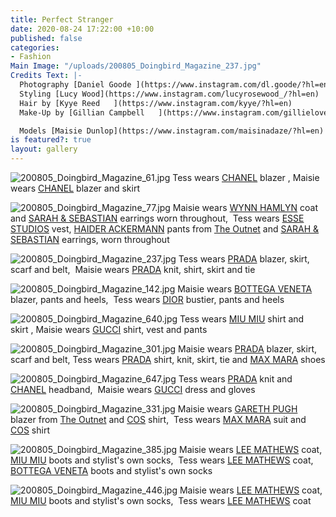 ```yaml
---
title: Perfect Stranger
date: 2020-08-24 17:22:00 +10:00
published: false
categories:
- Fashion
Main Image: "/uploads/200805_Doingbird_Magazine_237.jpg"
Credits Text: |-
  Photography [Daniel Goode ](https://www.instagram.com/dl.goode/?hl=en)
  Styling [Lucy Wood](https://www.instagram.com/lucyrosewood_/?hl=en)
  Hair by [Kyye Reed   ](https://www.instagram.com/kyye/?hl=en)
  Make-Up by [Gillian Campbell   ](https://www.instagram.com/gillielove/?hl=en)

  Models [Maisie Dunlop](https://www.instagram.com/maisinadaze/?hl=en) and [Tess Angel](https://www.instagram.com/tess_angel/?hl=en) @ [Priscilla’s   ](https://www.instagram.com/priscillasmodels/?hl=en)
is featured?: true
layout: gallery
---
```


![200805_Doingbird_Magazine_61.jpg](/uploads/200805_Doingbird_Magazine_61.jpg)
Tess wears [CHANEL](https://www.chanel.com/au/) blazer , Maisie wears [CHANEL](https://www.chanel.com/au/) blazer and skirt



![200805_Doingbird_Magazine_77.jpg](/uploads/200805_Doingbird_Magazine_77.jpg)
Maisie wears [WYNN HAMLYN](https://www.wynnhamlyn.com/) coat and [SARAH & SEBASTIAN](https://www.sarahandsebastian.com/) earrings worn throughout,  Tess wears [ESSE STUDIOS](https://essestudios.com/) vest, [HAIDER ACKERMANN](https://www.haiderackermann.com/) pants from [The Outnet](https://www.theoutnet.com/en-au/) and [SARAH & SEBASTIAN](https://www.sarahandsebastian.com/) earrings, worn throughout



![200805_Doingbird_Magazine_237.jpg](/uploads/200805_Doingbird_Magazine_237.jpg)
Tess wears [PRADA](https://www.prada.com/au/en.html) blazer, skirt, scarf and belt,  Maisie wears [PRADA](https://www.prada.com/au/en.html) knit, shirt, skirt and tie



![200805_Doingbird_Magazine_142.jpg](/uploads/200805_Doingbird_Magazine_142.jpg)
Maisie wears [BOTTEGA VENETA](https://www.bottegaveneta.com/au) blazer, pants and heels,  Tess wears [DIOR](https://www.dior.com/en_int) bustier, pants and heels



![200805_Doingbird_Magazine_640.jpg](/uploads/200805_Doingbird_Magazine_640.jpg)
Tess wears [MIU MIU](https://www.miumiu.com/au/en.html) shirt and skirt , Maisie wears [GUCCI](https://www.gucci.com/au/en_au/) shirt, vest and pants



![200805_Doingbird_Magazine_301.jpg](/uploads/200805_Doingbird_Magazine_301.jpg)
Maisie wears [PRADA](https://www.prada.com/au/en.html) blazer, skirt, scarf and belt, Tess wears [PRADA](https://www.prada.com/au/en.html) shirt, knit, skirt, tie and [MAX MARA](https://au.maxmara.com/) shoes



![200805_Doingbird_Magazine_647.jpg](/uploads/200805_Doingbird_Magazine_647.jpg)
Tess wears [PRADA](https://www.prada.com/au/en.html) knit and [CHANEL](https://www.chanel.com/au/) headband,  Maisie wears [GUCCI](https://www.gucci.com/au/en_au/) dress and gloves



![200805_Doingbird_Magazine_331.jpg](/uploads/200805_Doingbird_Magazine_331.jpg)
Maisie wears [GARETH PUGH](https://www.instagram.com/garethpughstudio/?hl=en) blazer from [The Outnet](https://www.theoutnet.com/en-au/) and [COS](https://www.cosstores.com/au/) shirt,  Tess wears [MAX MARA](https://au.maxmara.com/) suit and [COS](https://www.cosstores.com/au/) shirt



![200805_Doingbird_Magazine_385.jpg](/uploads/200805_Doingbird_Magazine_385.jpg)
Maisie wears [LEE MATHEWS](https://leemathews.com.au/) coat, [MIU MIU](https://www.miumiu.com/au/en.html) boots and stylist's own socks,  Tess wears [LEE MATHEWS](https://leemathews.com.au/) coat, [BOTTEGA VENETA](https://www.bottegaveneta.com/au) boots and stylist's own socks



![200805_Doingbird_Magazine_446.jpg](/uploads/200805_Doingbird_Magazine_446.jpg)
Maisie wears [LEE MATHEWS](https://leemathews.com.au/) coat, [MIU MIU](https://www.miumiu.com/au/en.html) boots and stylist's own socks,  Tess wears [LEE MATHEWS](https://leemathews.com.au/) coat 


